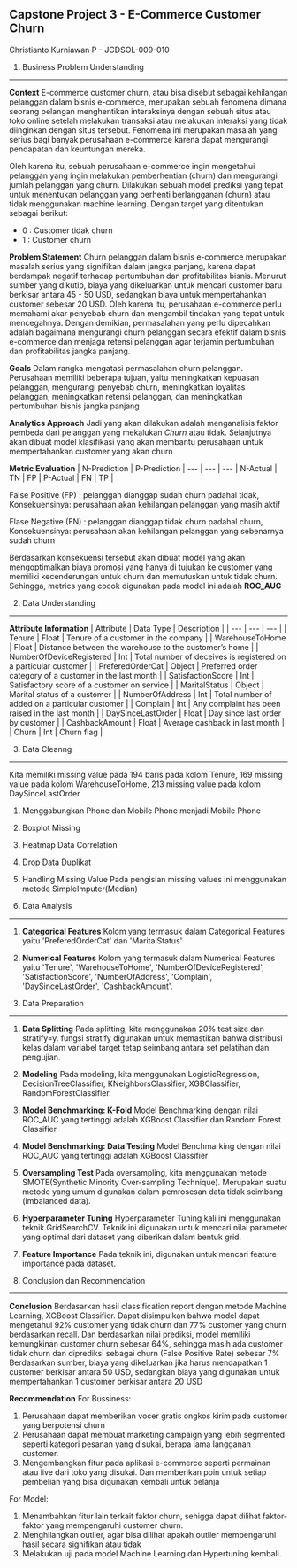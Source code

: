 Capstone Project 3 - E-Commerce Customer Churn
-------------------------
Christianto Kurniawan P - JCDSOL-009-010

1. Business Problem Understanding
------------------------------------------------------------------------------------
**Context**
E-commerce customer churn, atau bisa disebut sebagai kehilangan pelanggan dalam bisnis e-commerce, merupakan sebuah fenomena dimana seorang pelangan menghentikan interaksinya dengan sebuah situs atau toko online setelah melakukan transaksi atau melakukan interaksi yang tidak diinginkan dengan situs tersebut. Fenomena ini merupakan masalah yang serius bagi banyak perusahaan e-commerce karena dapat mengurangi pendapatan dan keuntungan mereka. 

Oleh karena itu, sebuah perusahaan e-commerce ingin mengetahui pelanggan yang ingin melakukan pemberhentian (churn) dan mengurangi jumlah pelanggan yang churn. Dilakukan sebuah model prediksi yang tepat untuk menentukan pelanggan yang berhenti berlangganan (churn) atau tidak menggunakan machine learning. Dengan target yang ditentukan sebagai berikut:

- 0 : Customer tidak churn
- 1 : Customer churn

**Problem Statement**
Churn pelanggan dalam bisnis e-commerce merupakan masalah serius yang signifikan dalam jangka panjang, karena dapat berdampak negatif terhadap pertumbuhan dan profitabilitas bisnis. Menurut sumber yang dikutip, biaya yang dikeluarkan untuk mencari customer baru berkisar antara 45 - 50 USD, sedangkan biaya untuk mempertahankan customer sebesar 20 USD. Oleh karena itu, perusahaan e-commerce perlu memahami akar penyebab churn dan mengambil tindakan yang tepat untuk mencegahnya. Dengan demikian, permasalahan yang perlu dipecahkan adalah bagaimana mengurangi churn pelanggan secara efektif dalam bisnis e-commerce dan menjaga retensi pelanggan agar terjamin pertumbuhan dan profitabilitas jangka panjang.

**Goals**
Dalam rangka mengatasi permasalahan churn pelanggan. Perusahaan memiliki beberapa tujuan, yaitu meningkatkan kepuasan pelanggan, mengurangi penyebab churn, meningkatkan loyalitas pelanggan, meningkatkan retensi pelanggan, dan meningkatkan pertumbuhan bisnis jangka panjang

**Analytics Approach**
Jadi yang akan dilakukan adalah menganalisis faktor pembeda dari pelanggan yang mekalukan *Churn* atau tidak. Selanjutnya akan dibuat model klasifikasi yang akan membantu perusahaan untuk mempertahankan customer yang akan churn

**Metric Evaluation**
	        | N-Prediction |  P-Prediction |
--- | --- | --- |
N-Actual  | TN	         |  FP |
P-Actual  | FN	         |  TP |

False Positive (FP) : pelanggan dianggap sudah churn padahal tidak, Konsekuensinya: perusahaan akan kehilangan pelanggan yang masih aktif

Flase Negative (FN) : pelanggan dianggap tidak churn padahal churn, Konsekuensinya: perusahaan akan kehilangan pelanggan yang sebenarnya sudah churn

Berdasarkan konsekuensi tersebut akan dibuat model yang akan mengoptimalkan biaya promosi yang hanya di tujukan ke customer yang memiliki kecenderungan untuk churn dan memutuskan untuk tidak churn. Sehingga, metrics yang cocok digunakan pada model ini adalah **ROC_AUC**


2. Data Understanding
------------------------------------------------------------------------------------
**Attribute Information**
| Attribute | Data Type | Description |
| --- | --- | --- |
| Tenure | Float | Tenure of a customer in the company |
| WarehouseToHome | Float | Distance between the warehouse to the customer’s home |
| NumberOfDeviceRegistered | Int | Total number of deceives is registered on a particular customer |
| PreferedOrderCat | Object | Preferred order category of a customer in the last month |
| SatisfactionScore | Int | Satisfactory score of a customer on service |
| MaritalStatus | Object | Marital status of a customer |
| NumberOfAddress | Int | Total number of added on a particular customer |
| Complain | Int | Any complaint has been raised in the last month |
| DaySinceLastOrder | Float | Day since last order by customer |
| CashbackAmount | Float | Average cashback in last month |
| Churn | Int | Churn flag |


3. Data Cleanng
------------------------------------------------------------------------------------
Kita memiliki missing value pada 194 baris pada kolom Tenure, 169 missing value pada kolom WarehouseToHome, 213 missing value pada kolom DaySinceLastOrder
  1. Menggabungkan Phone dan Mobile Phone menjadi Mobile Phone
  2. Boxplot Missing
  3. Heatmap Data Correlation
  4. Drop Data Duplikat
  5. Handling Missing Value
      Pada pengisian missing values ini menggunakan metode SimpleImputer(Median)


4. Data Analysis
------------------------------------------------------------------------------------
  1. **Categorical Features**
      Kolom yang termasuk dalam Categorical Features yaitu 'PreferedOrderCat' dan 'MaritalStatus'
  2. **Numerical Features**
      Kolom yang termasuk dalam Numerical Features yaitu 'Tenure', 'WarehouseToHome', 'NumberOfDeviceRegistered', 'SatisfactionScore', 'NumberOfAddress', 'Complain', 'DaySinceLastOrder', 'CashbackAmount'.


5. Data Preparation
------------------------------------------------------------------------------------
  1. **Data Splitting**
      Pada splitting, kita menggunakan 20% test size dan stratify=y. fungsi stratify digunakan untuk memastikan bahwa distribusi kelas dalam variabel target tetap seimbang antara set pelatihan dan pengujian.
  2. **Modeling**
      Pada modeling, kita menggunakan LogisticRegression, DecisionTreeClassifier, KNeighborsClassifier, XGBClassifier, RandomForestClassifier.
  3. **Model Benchmarking: K-Fold**
      Model Benchmarking dengan nilai ROC_AUC yang tertinggi adalah XGBoost Classifier dan Random Forest Classifier
  4. **Model Benchmarking: Data Testing**
      Model Benchmarking dengan nilai ROC_AUC yang tertinggi adalah XGBoost Classifier
  5. **Oversampling Test**
      Pada oversampling, kita menggunakan metode SMOTE(Synthetic Minority Over-sampling Technique). Merupakan suatu metode yang umum digunakan dalam pemrosesan data tidak seimbang (imbalanced data).
  6. **Hyperparameter Tuning**
      Hyperparameter Tuning kali ini menggunakan teknik GridSearchCV. Teknik ini digunakan untuk mencari nilai parameter yang optimal dari dataset yang diberikan dalam bentuk grid.
  7. **Feature Importance**
      Pada teknik ini, digunakan untuk mencari feature importance pada dataset.


6. Conclusion dan Recommendation
------------------------------------------------------------------------------------
**Conclusion**
Berdasarkan hasil classification report dengan metode Machine Learning, XGBoost Classifier. Dapat disimpulkan bahwa model dapat mengetahui 92% customer yang tidak churn dan 77% customer yang churn berdasarkan recall. Dan berdasarkan nilai prediksi, model memiliki kemungkinan customer churn sebesar 64%, sehingga masih ada customer tidak churn dan diprediksi sebagai churn (False Positive Rate) sebesar 7%
Berdasarkan sumber, biaya yang dikeluarkan jika harus mendapatkan 1 customer berkisar antara 50 USD, sedangkan biaya yang digunakan untuk mempertahankan 1 customer berkisar antara 20 USD

**Recommendation**
For Bussiness: 
1. Perusahaan dapat memberikan vocer gratis ongkos kirim pada customer yang berpotensi churn
2. Perusahaan dapat membuat marketing campaign yang lebih segmented seperti kategori pesanan yang disukai, berapa lama langganan customer.
3. Mengembangkan fitur pada aplikasi e-commerce seperti permainan atau live dari toko yang disukai. Dan memberikan poin untuk setiap pembelian yang bisa digunakan kembali untuk belanja

For Model:
1. Menambahkan fitur lain terkait faktor churn, sehigga dapat dilihat faktor-faktor yang mempengaruhi customer churn.
2. Menghilangkan outlier, agar bisa dilihat apakah outlier mempengaruhi hasil secara signifikan atau tidak
3. Melakukan uji pada model Machine Learning dan Hypertuning kembali.